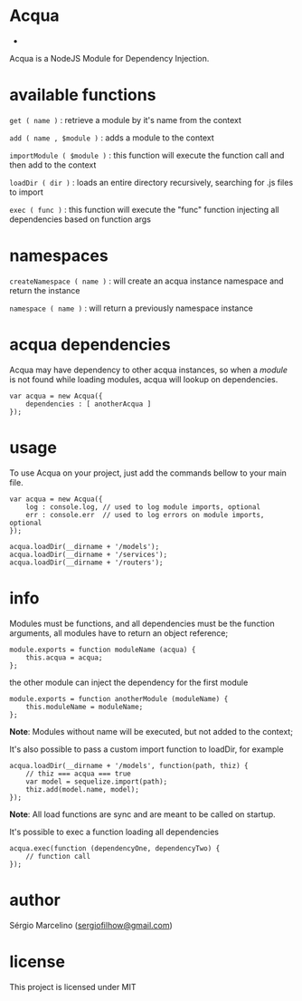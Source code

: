 # Acqua
-
Acqua is a NodeJS Module for Dependency Injection.

available functions
=====

`get ( name )` : retrieve a module by it's name from the context

`add ( name , $module )` : adds a module to the context

`importModule ( $module )` : this function will execute the function call and then add to the context

`loadDir ( dir )` : loads an entire directory recursively, searching for .js files to import

`exec ( func )` : this function will execute the "func" function injecting all dependencies based on function args


namespaces
=====

`createNamespace ( name )` : will create an acqua instance namespace and return the instance

`namespace ( name )` : will return a previously namespace instance

acqua dependencies
=====

Acqua may have dependency to other acqua instances, so when a _module_ is not found while loading modules, acqua will lookup on dependencies.

    var acqua = new Acqua({
        dependencies : [ anotherAcqua ]
    });

    
usage
=====
To use Acqua on your project, just add the commands bellow to your main file.

    var acqua = new Acqua({
    	log : console.log, // used to log module imports, optional
    	err : console.err  // used to log errors on module imports, optional
    });

    acqua.loadDir(__dirname + '/models');
    acqua.loadDir(__dirname + '/services');
    acqua.loadDir(__dirname + '/routers');
    
info
=====
Modules must be functions, and all dependencies must be the function arguments, all modules have to return an object reference;

    module.exports = function moduleName (acqua) {
    	this.acqua = acqua;
    };
    
the other module can inject the dependency for the first module

    module.exports = function anotherModule (moduleName) {
    	this.moduleName = moduleName;
    };
    
**Note**: Modules without name will be executed, but not added to the context;

It's also possible to pass a custom import function to loadDir, for example

    acqua.loadDir(__dirname + '/models', function(path, thiz) {
        // thiz === acqua === true
        var model = sequelize.import(path);
        thiz.add(model.name, model);
    });
    
**Note**: All load functions are sync and are meant to be called on startup.
    
It's possible to exec a function loading all dependencies

    acqua.exec(function (dependencyOne, dependencyTwo) {
        // function call
    });

author
=====
Sérgio Marcelino (sergiofilhow@gmail.com)

license
=====
This project is licensed under MIT
